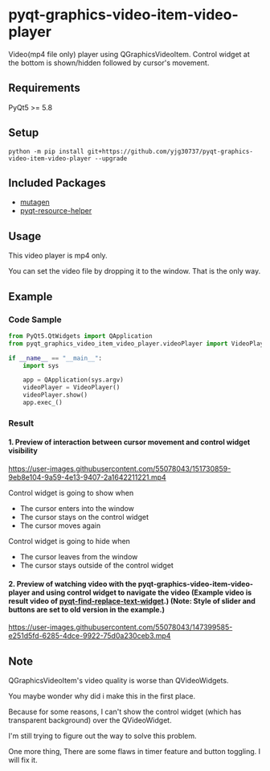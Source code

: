 # pyqt-graphics-video-item-video-player
Video(mp4 file only) player using QGraphicsVideoItem. Control widget at the bottom is shown/hidden followed by cursor's movement.

## Requirements
PyQt5 >= 5.8

## Setup
`python -m pip install git+https://github.com/yjg30737/pyqt-graphics-video-item-video-player --upgrade`

## Included Packages
* <a href="https://mutagen.readthedocs.io/en/latest/index.html">mutagen</a>
* <a href="https://github.com/yjg30737/pyqt-resource-helper.git">pyqt-resource-helper</a>

## Usage
This video player is mp4 only. 

You can set the video file by dropping it to the window. That is the only way.

## Example
### Code Sample
```python
from PyQt5.QtWidgets import QApplication
from pyqt_graphics_video_item_video_player.videoPlayer import VideoPlayer

if __name__ == "__main__":
    import sys

    app = QApplication(sys.argv)
    videoPlayer = VideoPlayer()
    videoPlayer.show()
    app.exec_()
```

### Result
#### 1. Preview of interaction between cursor movement and control widget visibility

https://user-images.githubusercontent.com/55078043/151730859-9eb8e104-9a59-4e13-9407-2a1642211221.mp4

Control widget is going to show when
* The cursor enters into the window
* The cursor stays on the control widget
* The cursor moves again

Control widget is going to hide when
* The cursor leaves from the window
* The cursor stays outside of the control widget

#### 2. Preview of watching video with the pyqt-graphics-video-item-video-player and using control widget to navigate the video (Example video is result video of <a href="https://github.com/yjg30737/pyqt-find-replace-text-widget.git">pyqt-find-replace-text-widget</a>.) (Note: Style of slider and buttons are set to old version in the example.)

https://user-images.githubusercontent.com/55078043/147399585-e251d5fd-6285-4dce-9922-75d0a230ceb3.mp4

## Note
QGraphicsVideoItem's video quality is worse than QVideoWidgets.

You maybe wonder why did i make this in the first place.

Because for some reasons, I can't show the control widget (which has transparent background) over the QVideoWidget.

I'm still trying to figure out the way to solve this problem.

One more thing, There are some flaws in timer feature and button toggling. I will fix it.
